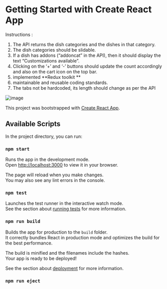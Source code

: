 # Getting Started with Create React App

Instructions :
1. The API returns the dish categories and the dishes in that category.
2. The dish categories should be slidable.
3. If a dish has addons (“addoncat” in the API), then it should display the text
“Customizations available”.
4. Clicking on the ‘+’ and ‘-’ buttons should update the count accordingly and also
on the cart icon on the top bar.
5. implemented **Redux toolkit **
6. maintainable and reusable coding standards.
7. The tabs not be hardcoded, its length should change as per the API


![image](https://github.com/Amalvk/food-ordering-app/assets/55309949/8c0dab43-85bc-4e6b-9f3d-f9901819ad1a)


This project was bootstrapped with [Create React App](https://github.com/facebook/create-react-app).

## Available Scripts

In the project directory, you can run:

### `npm start`

Runs the app in the development mode.\
Open [http://localhost:3000](http://localhost:3000) to view it in your browser.

The page will reload when you make changes.\
You may also see any lint errors in the console.

### `npm test`

Launches the test runner in the interactive watch mode.\
See the section about [running tests](https://facebook.github.io/create-react-app/docs/running-tests) for more information.

### `npm run build`

Builds the app for production to the `build` folder.\
It correctly bundles React in production mode and optimizes the build for the best performance.

The build is minified and the filenames include the hashes.\
Your app is ready to be deployed!

See the section about [deployment](https://facebook.github.io/create-react-app/docs/deployment) for more information.

### `npm run eject`

